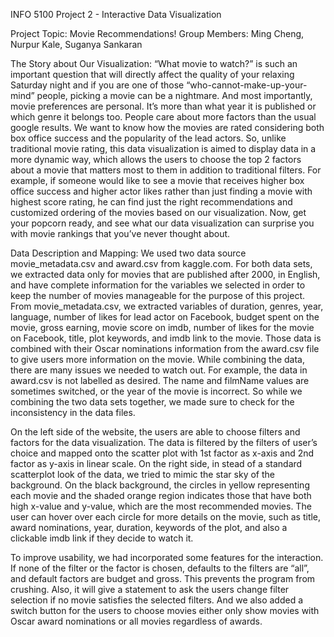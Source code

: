 INFO 5100 Project 2 - Interactive Data Visualization

Project Topic: Movie Recommendations!
Group Members: Ming Cheng, Nurpur Kale, Suganya Sankaran

The Story about Our Visualization:
“What movie to watch?” is such an important question that will directly affect the quality of your relaxing Saturday night and if you are one of those “who-cannot-make-up-your-mind” people, picking a movie can be a nightmare. And most importantly, movie preferences are personal. It’s more than what year it is published or which genre it belongs too. People care about more factors than the usual google results. We want to know how the movies are rated considering both box office success and the popularity of the lead actors.
So, unlike traditional movie rating, this data visualization is aimed to display data in a more dynamic way, which allows the users to choose the top 2 factors about a movie that matters most to them in addition to traditional filters. For example, if someone would like to see a movie that receives higher box office success and higher actor likes rather than just finding a movie with highest score rating, he can find just the right recommendations and customized ordering of the movies based on our visualization. 
Now, get your popcorn ready, and see what our data visualization can surprise you with movie rankings that you’ve never thought about.

Data Description and Mapping:
We used two data source movie_metadata.csv and award.csv from kaggle.com. For both data sets, we extracted data only for movies that are published after 2000, in English, and have complete information for the variables we selected in order to keep the number of movies manageable for the purpose of this project. From movie_metadata.csv, we extracted variables of duration, genres, year, language, number of likes for lead actor on Facebook, budget spent on the movie, gross earning, movie score on imdb, number of likes for the movie on Facebook, title, plot keywords, and imdb link to the movie. Those data is combined with their Oscar nominations information from the award.csv file to give users more information on the movie. 
While combining the data, there are many issues we needed to watch out. For example, the data in award.csv is not labelled as desired. The name and filmName values are sometimes switched, or the year of the movie is incorrect. So while we combining the two data sets together, we made sure to check for the inconsistency in the data files.  

On the left side of the website, the users are able to choose filters and factors for the data visualization. The data is filtered by the filters of user’s choice and mapped onto the scatter plot with 1st factor as x-axis and 2nd factor as y-axis in linear scale. On the right side, in stead of a standard scatterplot look of the data, we tried to mimic the star sky of the background. On the black background, the circles in yellow representing each movie and the shaded orange region indicates those that have both high x-value and y-value, which are the most recommended movies. The user can hover over each circle for more details on the movie, such as title, award nominations, year, duration, keywords of the plot, and also a clickable imdb link if they decide to watch it.  

To improve usability, we had incorporated some features for the interaction. If none of the filter or the factor is chosen, defaults to the filters are “all”, and default factors are budget and gross. This prevents the program from crushing. Also, it will give a statement to ask the users change filter selection if no movie satisfies the selected filters. And we also added a switch button for the users to choose movies either only show movies with Oscar award nominations or all movies regardless of awards. 
